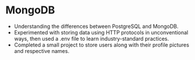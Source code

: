 # MongoDB



* Understanding the differences between PostgreSQL and MongoDB.
* Experimented with storing data using HTTP protocols in unconventional ways, then used a .env file to learn industry-standard practices.
* Completed a small project to store users along with their profile pictures and respective names.
